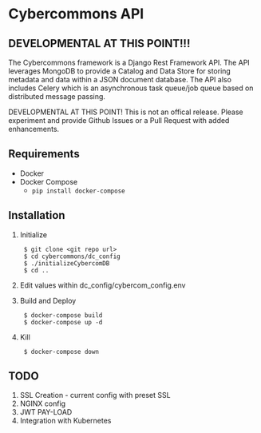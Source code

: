 Cybercommons API 
=======

## DEVELOPMENTAL AT THIS POINT!!!


The Cybercommons framework is a Django Rest Framework API. The API leverages MongoDB to provide a Catalog and Data Store for storing metadata and data within a JSON document database. The API also includes Celery which is an asynchronous task queue/job queue based on distributed message passing.

DEVELOPMENTAL AT THIS POINT! This is not an offical release. Please experiment and provide Github Issues or a  Pull Request with added enhancements. 


## Requirements

* Docker
* Docker Compose
    * `pip install docker-compose`

## Installation

1. Initialize

        $ git clone <git repo url>
        $ cd cybercommons/dc_config
        $ ./initializeCybercomDB
        $ cd ..

2. Edit values within dc_config/cybercom_config.env
3. Build and Deploy

        $ docker-compose build
        $ docker-compose up -d 
4. Kill

        $ docker-compose down

## TODO

1. SSL Creation - current config with preset SSL
2. NGINX config 
2. JWT PAY-LOAD
3. Integration with Kubernetes
